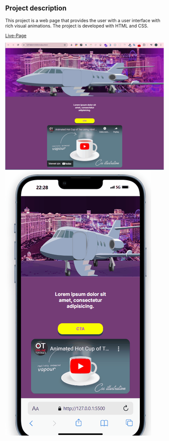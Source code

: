 ## Project description
This project is a web page that provides the user with a user interface with rich visual animations. The project is developed with HTML and CSS.

[Live-Page]()

![desktop](./desktop.gif)
![desktop](./mobile.gif)